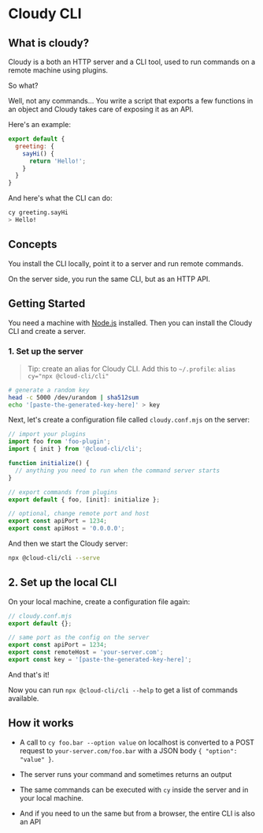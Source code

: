 # Cloudy CLI

## What is cloudy?

Cloudy is a both an HTTP server and a CLI tool, used to run commands on a remote machine using plugins.

So what?

Well, not any commands... You write a script that exports a few functions in an object and Cloudy takes care of exposing it as an API.

Here's an example:

```js
export default {
  greeting: {
    sayHi() {
      return 'Hello!';
    }
  }
}
```

And here's what the CLI can do:

```bash
cy greeting.sayHi
> Hello!
```

## Concepts

You install the CLI locally, point it to a server and run remote commands.

On the server side, you run the same CLI, but as an HTTP API.

## Getting Started

You need a machine with [Node.js](https://nodejs.org/) installed.
Then you can install the Cloudy CLI and create a server.

### 1. Set up the server

> Tip: create an alias for Cloudy CLI. Add this to `~/.profile`: `alias cy="npx @cloud-cli/cli"`

```bash
# generate a random key
head -c 5000 /dev/urandom | sha512sum
echo '[paste-the-generated-key-here]' > key
```

Next, let's create a configuration file called `cloudy.conf.mjs` on the server:

```ts
// import your plugins
import foo from 'foo-plugin';
import { init } from '@cloud-cli/cli';

function initialize() {
  // anything you need to run when the command server starts
}

// export commands from plugins
export default { foo, [init]: initialize };

// optional, change remote port and host
export const apiPort = 1234;
export const apiHost = '0.0.0.0';
```

And then we start the Cloudy server:

```bash
npx @cloud-cli/cli --serve
```

## 2. Set up the local CLI

On your local machine, create a configuration file again:

```ts
// cloudy.conf.mjs
export default {};

// same port as the config on the server
export const apiPort = 1234;
export const remoteHost = 'your-server.com';
export const key = '[paste-the-generated-key-here]';
```

And that's it!

Now you can run `npx @cloud-cli/cli --help` to get a list of commands available.

## How it works

- A call to `cy foo.bar --option value` on localhost is converted to a POST request to `your-server.com/foo.bar` with a JSON body `{ "option": "value" }`.

- The server runs your command and sometimes returns an output

- The same commands can be executed with `cy` inside the server and in your local machine.

- And if you need to un the same but from a browser, the entire CLI is also an API
